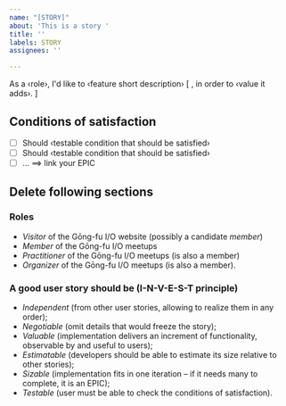 ```yaml
---
name: "[STORY]"
about: 'This is a story '
title: ''
labels: STORY
assignees: ''

---
```


As a ‹role›, I'd like to ‹feature short description› [ , in order to ‹value it adds›. ]

## Conditions of satisfaction

- [ ] Should ‹testable condition that should be satisfied›
- [ ] Should ‹testable condition that should be satisfied›
- [ ] …
==> link your EPIC
## Delete following sections

### Roles

* _Visitor_ of the Gōng-fu I/O website (possibly a candidate _member_)
* _Member_ of the Gōng-fu I/O meetups
* _Practitioner_ of the Gōng-fu I/O meetups (is also a member)
* _Organizer_ of the Gōng-fu I/O meetups (is also a member).

### A good user story should be (I-N-V-E-S-T principle)

* _Independent_ (from other user stories, allowing to realize them in any order);
* _Negotiable_ (omit details that would freeze the story);
* _Valuable_ (implementation delivers an increment of functionality, observable by and useful to users);
* _Estimatable_ (developers should be able to estimate its size relative to other stories);
* _Sizable_ (implementation fits in one iteration – if it needs many to complete, it is an EPIC);
* _Testable_ (user must be able to check the conditions of satisfaction).
